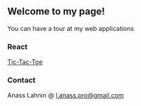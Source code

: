 ## Welcome to my page!

You can have a tour at my web applications

### React

[Tic-Tac-Toe](serdok.github.io/tic-tac-toe)


### Contact
Anass Lahnin @ l.anass.pro@gmail.com
